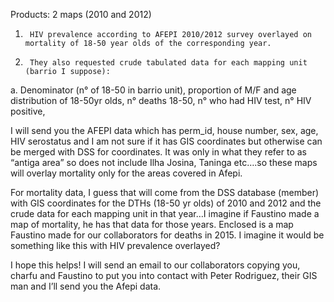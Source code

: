 Products: 2 maps (2010 and 2012)

1.      HIV prevalence according to AFEPI 2010/2012 survey overlayed on mortality of 18-50 year olds of the corresponding year.

2.      They also requested crude tabulated data for each mapping unit (barrio I suppose):

a.      Denominator (n° of 18-50 in barrio unit), proportion of M/F and age distribution of 18-50yr olds, n° deaths 18-50, n° who had HIV test, n° HIV positive,

I will send you the AFEPI data which has perm_id, house number, sex, age, HIV serostatus and I am not sure if it has GIS coordinates but otherwise can be merged with DSS for coordinates. It was only in what they refer to as “antiga area” so does not include Ilha Josina, Taninga etc….so these maps will overlay mortality only for the areas covered in Afepi.

For mortality data, I guess that will come from the DSS database (member) with GIS coordinates for the DTHs (18-50 yr olds) of 2010 and 2012 and the crude data for each mapping unit in that year…I imagine if Faustino made a map of mortality, he has that data for those years. Enclosed is a map Faustino made for our collaborators for deaths in 2015. I imagine it would be something like this with HIV prevalence overlayed?

I hope this helps! I will send an email to our collaborators copying you, charfu and Faustino to put you into contact with Peter Rodriguez, their GIS man and I’ll send you the Afepi data.